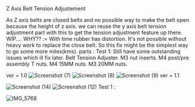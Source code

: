 Z Axis Belt Tension Adjustement

As Z axis belts are closed belts and no possible way to make the belt open because the height of z axis.
we can reuse the y axis belt tension adjustment part with this to get the tension adjustment feature up there.
WIP....
WHY?? := With time rubber has distortion. It's not possible without heavy work to replace the close belt. So this fix might be the simplest way to go some more miles(kms).
parts :
Test 1: Still have some outstanding issues which ill fix later.
Belt Tension Adjuster.
M3 nut inserts.
M4 post/pre assembly T nuts.
M4 15MM nuts.
M3 20MM nuts.

ver = 1.0
![Screenshot (7)](https://github.com/anishsheikh/3d-models/assets/38411333/eb540006-5a5d-4092-b4eb-ecd088875545)
![Screenshot (8)](https://github.com/anishsheikh/3d-models/assets/38411333/e7d269a8-d861-4ce4-9156-8b0ac6fbb6d4)
![Screenshot (9)](https://github.com/anishsheikh/3d-models/assets/38411333/ed7531e7-d890-455e-84b6-731e6d7a26f6)
ver = 1.1

![Screenshot (14)](https://github.com/anishsheikh/3d-models/assets/38411333/b7caf669-925d-4875-84d6-3040c0d5178b)
![Screenshot (12)](https://github.com/anishsheikh/3d-models/assets/38411333/84773b8b-6119-434b-98b0-9523274aae05)
 Test 1 :

 ![IMG_5768](https://github.com/anishsheikh/3d-models/assets/38411333/6ae8e3ad-ed7a-4990-ab98-2ff62eb303c2)
